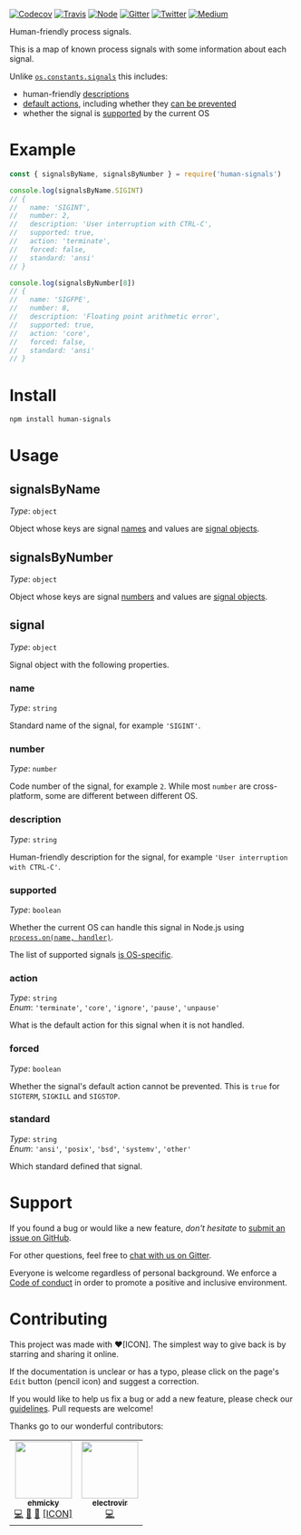 [![Codecov](https://img.shields.io/codecov/c/github/ehmicky/human-signals.svg?label=tested&logo=codecov)](https://codecov.io/gh/ehmicky/human-signals)
[![Travis](https://img.shields.io/badge/cross-platform-4cc61e.svg?logo=travis)](https://travis-ci.org/ehmicky/human-signals)
[![Node](https://img.shields.io/node/v/human-signals.svg?logo=node.js)](https://www.npmjs.com/package/human-signals)
[![Gitter](https://img.shields.io/gitter/room/ehmicky/human-signals.svg?logo=gitter)](https://gitter.im/ehmicky/human-signals)
[![Twitter](https://img.shields.io/badge/%E2%80%8B-twitter-4cc61e.svg?logo=twitter)](https://twitter.com/intent/follow?screen_name=ehmicky)
[![Medium](https://img.shields.io/badge/%E2%80%8B-medium-4cc61e.svg?logo=medium)](https://medium.com/@ehmicky)

Human-friendly process signals.

This is a map of known process signals with some information about each signal.

Unlike
[`os.constants.signals`](https://nodejs.org/api/os.html#os_signal_constants)
this includes:

- human-friendly [descriptions](#description)
- [default actions](#action), including whether they [can be prevented](#forced)
- whether the signal is [supported](#supported) by the current OS

# Example

```js
const { signalsByName, signalsByNumber } = require('human-signals')

console.log(signalsByName.SIGINT)
// {
//   name: 'SIGINT',
//   number: 2,
//   description: 'User interruption with CTRL-C',
//   supported: true,
//   action: 'terminate',
//   forced: false,
//   standard: 'ansi'
// }

console.log(signalsByNumber[8])
// {
//   name: 'SIGFPE',
//   number: 8,
//   description: 'Floating point arithmetic error',
//   supported: true,
//   action: 'core',
//   forced: false,
//   standard: 'ansi'
// }
```

# Install

```bash
npm install human-signals
```

# Usage

## signalsByName

_Type_: `object`

Object whose keys are signal [names](#name) and values are
[signal objects](#signal).

## signalsByNumber

_Type_: `object`

Object whose keys are signal [numbers](#number) and values are
[signal objects](#signal).

## signal

_Type_: `object`

Signal object with the following properties.

### name

_Type_: `string`

Standard name of the signal, for example `'SIGINT'`.

### number

_Type_: `number`

Code number of the signal, for example `2`. While most `number` are
cross-platform, some are different between different OS.

### description

_Type_: `string`

Human-friendly description for the signal, for example
`'User interruption with CTRL-C'`.

### supported

_Type_: `boolean`

Whether the current OS can handle this signal in Node.js using
[`process.on(name, handler)`](https://nodejs.org/api/process.html#process_signal_events).

The list of supported signals
[is OS-specific](https://github.com/ehmicky/cross-platform-node-guide/blob/master/docs/6_networking_ipc/signals.md#cross-platform-signals).

### action

_Type_: `string`\
_Enum_: `'terminate'`, `'core'`, `'ignore'`, `'pause'`, `'unpause'`

What is the default action for this signal when it is not handled.

### forced

_Type_: `boolean`

Whether the signal's default action cannot be prevented. This is `true` for
`SIGTERM`, `SIGKILL` and `SIGSTOP`.

### standard

_Type_: `string`\
_Enum_: `'ansi'`, `'posix'`, `'bsd'`, `'systemv'`, `'other'`

Which standard defined that signal.

# Support

If you found a bug or would like a new feature, _don't hesitate_ to
[submit an issue on GitHub](../../issues).

For other questions, feel free to
[chat with us on Gitter](https://gitter.im/ehmicky/human-signals).

Everyone is welcome regardless of personal background. We enforce a
[Code of conduct](CODE_OF_CONDUCT.md) in order to promote a positive and
inclusive environment.

# Contributing

This project was made with ❤[ICON]. The simplest way to give back is by starring and
sharing it online.

If the documentation is unclear or has a typo, please click on the page's `Edit`
button (pencil icon) and suggest a correction.

If you would like to help us fix a bug or add a new feature, please check our
[guidelines](CONTRIBUTING.md). Pull requests are welcome!

Thanks go to our wonderful contributors:

<!-- ALL-CONTRIBUTORS-LIST:START -->
<!-- prettier-ignore-start -->
<!-- markdownlint-disable -->
<table>
  <tr>
    <td align="center"><a href="https://twitter.com/ehmicky"><img src="https://avatars2.githubusercontent.com/u/8136211?v=4" width="100px;" alt=""/><br /><sub><b>ehmicky</b></sub></a><br /><a href="https://github.com/ehmicky/human-signals/commits?author=ehmicky" title="Code">💻</a> <a href="#design-ehmicky" title="Design">🎨</a> <a href="#ideas-ehmicky" title="Ideas, Planning, & Feedback">🤔</a> <a href="https://github.com/ehmicky/human-signals/commits?author=ehmicky" title="Documentation">[ICON]</a></td>
    <td align="center"><a href="http://www.electrovir.com"><img src="https://avatars0.githubusercontent.com/u/1205860?v=4" width="100px;" alt=""/><br /><sub><b>electrovir</b></sub></a><br /><a href="https://github.com/ehmicky/human-signals/commits?author=electrovir" title="Code">💻</a></td>
  </tr>
</table>

<!-- markdownlint-enable -->
<!-- prettier-ignore-end -->

<!-- ALL-CONTRIBUTORS-LIST:END -->
